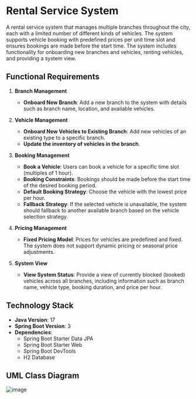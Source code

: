 # Rental Service System

A rental service system that manages multiple branches throughout the city, each with a limited number of different kinds of vehicles. The system supports vehicle booking with predefined prices per unit time slot and ensures bookings are made before the start time. The system includes functionality for onboarding new branches and vehicles, renting vehicles, and providing a system view.

## Functional Requirements

1. **Branch Management**
   - **Onboard New Branch**: Add a new branch to the system with details such as branch name, location, and available vehicles.

2. **Vehicle Management**
   - **Onboard New Vehicles to Existing Branch**: Add new vehicles of an existing type to a specific branch.
   - **Update the inventory of vehicles in the branch**.

3. **Booking Management**
   - **Book a Vehicle**: Users can book a vehicle for a specific time slot (multiples of 1 hour).
   - **Booking Constraints**: Bookings should be made before the start time of the desired booking period.
   - **Default Booking Strategy**: Choose the vehicle with the lowest price per hour.
   - **Fallback Strategy**: If the selected vehicle is unavailable, the system should fallback to another available branch based on the vehicle selection strategy.

4. **Pricing Management**
   - **Fixed Pricing Model**: Prices for vehicles are predefined and fixed. The system does not support dynamic pricing or seasonal price adjustments.

5. **System View**
   - **View System Status**: Provide a view of currently blocked (booked) vehicles across all branches, including information such as branch name, vehicle type, booking duration, and price per hour.

## Technology Stack

- **Java Version**: 17
- **Spring Boot Version**: 3
- **Dependencies**:
  - Spring Boot Starter Data JPA
  - Spring Boot Starter Web
  - Spring Boot DevTools
  - H2 Database

## UML Class Diagram

  ![image](https://github.com/user-attachments/assets/34a89ccb-cdf2-406d-a811-bcd989743f80)
